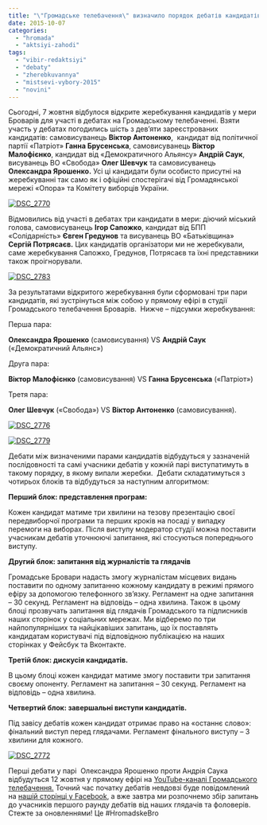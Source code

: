 ```yaml
---
title: "\"Громадське телебачення\" визначило порядок дебатів кандидатів в мери Броварів"
date: 2015-10-07
categories: 
  - "hromada"
  - "aktsiyi-zahodi"
tags: 
  - "vibir-redaktsiyi"
  - "debaty"
  - "zherebkuvannya"
  - "mistsevi-vybory-2015"
  - "novini"
---
```


Сьогодні, 7 жовтня відбулося відкрите жеребкування кандидатів у мери Броварів для участі в дебатах на Громадському телебаченні. Взяти участь у дебатах погодились шість з дев’яти зареєстрованих кандидатів: самовисуванець **Віктор Антоненко**,  кандидат від політичної партії «Патріот» **Ганна Брусенська**, самовисуванець **Віктор Малофієнко**, кандидат від «Демократичного Альянсу» **Андрій Саук**, висуванець ВО «Свобода» **Олег Шевчук** та самовисуванець **Олександра Ярошенко.** Усі ці кандидати були особисто присутні на жеребкуванні так само як і офіційні спостерігачі від Громадянської мережі «Опора» та Комітету виборців України.

[![DSC_2770](https://mpz.brovary.org/wp-content/uploads/2015/10/DSC_2770.jpg)](https://mpz.brovary.org/wp-content/uploads/2015/10/DSC_2770.jpg)

Відмовились від участі в дебатах три кандидати в мери: діючий міський голова, самовисуванець **Ігор Сапожко**, кандидат від БПП «Солідарність» **Євген Гредунов** та висуванець ВО «Батьківщина» **Сергій Потрясаєв.** Цих кандидатів організатори ми не жеребкували, саме жеребкування Сапожко, Гредунов, Потрясаєв та їхні представники також проігнорували.

[![DSC_2783](https://mpz.brovary.org/wp-content/uploads/2015/10/DSC_2783.jpg)](https://mpz.brovary.org/wp-content/uploads/2015/10/DSC_2783.jpg)

За результатами відкритого жеребкування були сформовані три пари кандидатів, які зустрінуться між собою у прямому ефірі в студії Громадського телебачення Броварів.  Нижче – підсумки жеребкування:

Перша пара:

**Олександра Ярошенко** (самовисування) VS **Андрій Саук** («Демократичний Альянс»)

Друга пара:

**Віктор Малофієнко** (самовисування) VS **Ганна Брусенська** («Патріот»)

Третя пара:

**Олег Шевчук** («Свобода») VS **Віктор Антоненко** (самовисування).

[![DSC_2776](https://mpz.brovary.org/wp-content/uploads/2015/10/DSC_2776.jpg)](https://mpz.brovary.org/wp-content/uploads/2015/10/DSC_2776.jpg)

[![DSC_2779](https://mpz.brovary.org/wp-content/uploads/2015/10/DSC_2779.jpg)](https://mpz.brovary.org/wp-content/uploads/2015/10/DSC_2779.jpg)

Дебати між визначеними парами кандидатів відбудуться у зазначеній послідовності та самі учасники дебатів у кожній парі виступатимуть в такому порядку, в якому випали жеребки.  Дебати складатимуться з чотирьох блоків та відбудуться за наступним алгоритмом:

**Перший блок: представлення програм:**

Кожен кандидат матиме три хвилини на тезову презентацію своєї передвиборчої програми та перших кроків на посаді у випадку перемоги на виборах. Після виступу модератор студії можна поставити учасникам дебатів уточнюючі запитання, які стосуються попереднього виступу.

**Другий блок: запитання від журналістів та глядачів**

Громадське Бровари надасть змогу журналістам місцевих видань поставити по одному запитанню кожному кандидату в режимі прямого ефіру за допомогою телефонного зв’язку. Регламент на одне запитання – 30 секунд. Регламент на відповідь – одна хвилина. Також в цьому блоці прозвучать запитання від глядачів Громадського та підписників наших сторінок у соціальних мережах. Ми відберемо по три найпопулярніших та найцікавіших запитань, що їх поставлять кандидатам користувачі під відповідною публікацією на наших сторінках у Фейсбук та Вконтакте.

**Третій блок: дискусія кандидатів.**

В цьому блоці кожен кандидат матиме змогу поставити три запитання своєму опоненту. Регламент на запитання – 30 секунд. Регламент на відповідь – одна хвилина.

**Четвертий блок: завершальні виступи кандидатів.**

Під завісу дебатів кожен кандидат отримає право на «останнє слово»: фінальний виступ перед глядачами. Регламент фінального виступу – 3 хвилини для кожного.

[![DSC_2772](https://mpz.brovary.org/wp-content/uploads/2015/10/DSC_2772.jpg)](https://mpz.brovary.org/wp-content/uploads/2015/10/DSC_2772.jpg)

Перші дебати у парі  Олександра Ярошенко проти Андрія Саука відбудуться 12 жовтня у прямому ефірі на [YouTube-каналі Громадського телебачення.](https://www.youtube.com/channel/UCrB8DKC3jO3WogMIcyoazfw) Точний час початку дебатів невдовзі буде повідомлений на [нашій сторінці у Facebook](https://www.facebook.com/hromadskebro.tv), а вже завтра ми розпочнемо збір запитань до учасників першого раунду дебатів від наших глядачів та фоловерів. Стежте за оновленнями! Це #HromadskeBro
